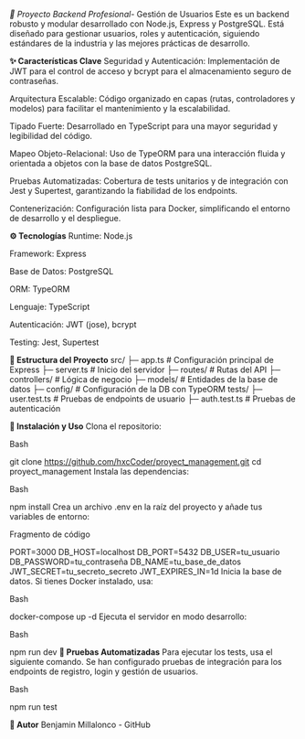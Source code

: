 *🚀 Proyecto Backend Profesional*- Gestión de Usuarios
Este es un backend robusto y modular desarrollado con Node.js, Express y PostgreSQL. Está diseñado para gestionar usuarios, roles y autenticación, siguiendo estándares de la industria y las mejores prácticas de desarrollo.

**✨ Características Clave**
Seguridad y Autenticación: Implementación de JWT para el control de acceso y bcrypt para el almacenamiento seguro de contraseñas.

Arquitectura Escalable: Código organizado en capas (rutas, controladores y modelos) para facilitar el mantenimiento y la escalabilidad.

Tipado Fuerte: Desarrollado en TypeScript para una mayor seguridad y legibilidad del código.

Mapeo Objeto-Relacional: Uso de TypeORM para una interacción fluida y orientada a objetos con la base de datos PostgreSQL.

Pruebas Automatizadas: Cobertura de tests unitarios y de integración con Jest y Supertest, garantizando la fiabilidad de los endpoints.

Contenerización: Configuración lista para Docker, simplificando el entorno de desarrollo y el despliegue.

**⚙️ Tecnologías**
Runtime: Node.js

Framework: Express

Base de Datos: PostgreSQL

ORM: TypeORM

Lenguaje: TypeScript

Autenticación: JWT (jose), bcrypt

Testing: Jest, Supertest

**📂 Estructura del Proyecto**
src/
├─ app.ts           # Configuración principal de Express
├─ server.ts        # Inicio del servidor
├─ routes/          # Rutas del API
├─ controllers/     # Lógica de negocio
├─ models/          # Entidades de la base de datos
├─ config/          # Configuración de la DB con TypeORM
tests/
├─ user.test.ts     # Pruebas de endpoints de usuario
├─ auth.test.ts     # Pruebas de autenticación

**🚀 Instalación y Uso**
Clona el repositorio:

Bash

git clone https://github.com/hxcCoder/proyect_management.git
cd proyect_management
Instala las dependencias:

Bash

npm install
Crea un archivo .env en la raíz del proyecto y añade tus variables de entorno:

Fragmento de código

PORT=3000
DB_HOST=localhost
DB_PORT=5432
DB_USER=tu_usuario
DB_PASSWORD=tu_contraseña
DB_NAME=tu_base_de_datos
JWT_SECRET=tu_secreto_secreto
JWT_EXPIRES_IN=1d
Inicia la base de datos. Si tienes Docker instalado, usa:

Bash

docker-compose up -d
Ejecuta el servidor en modo desarrollo:

Bash

npm run dev
**🧪 Pruebas Automatizadas**
Para ejecutar los tests, usa el siguiente comando. Se han configurado pruebas de integración para los endpoints de registro, login y gestión de usuarios.

Bash

npm run test

**👤 Autor**
Benjamin Millalonco - GitHub
